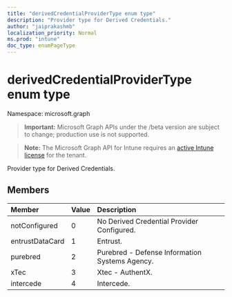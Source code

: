 ```yaml
---
title: "derivedCredentialProviderType enum type"
description: "Provider type for Derived Credentials."
author: "jaiprakashmb"
localization_priority: Normal
ms.prod: "intune"
doc_type: enumPageType
---
```


# derivedCredentialProviderType enum type

Namespace: microsoft.graph

> **Important:** Microsoft Graph APIs under the /beta version are subject to change; production use is not supported.

> **Note:** The Microsoft Graph API for Intune requires an [active Intune license](https://go.microsoft.com/fwlink/?linkid=839381) for the tenant.

Provider type for Derived Credentials.

## Members
|Member|Value|Description|
|:---|:---|:---|
|notConfigured|0|No Derived Credential Provider Configured.|
|entrustDataCard|1|Entrust.|
|purebred|2|Purebred - Defense Information Systems Agency.|
|xTec|3|Xtec - AuthentX.|
|intercede|4|Intercede.|
